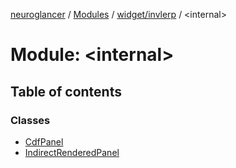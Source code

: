 [neuroglancer](../README.md) / [Modules](../modules.md) / [widget/invlerp](widget_invlerp.md) / <internal\>

# Module: <internal\>

## Table of contents

### Classes

- [CdfPanel](../classes/widget_invlerp._internal_.CdfPanel.md)
- [IndirectRenderedPanel](../classes/widget_invlerp._internal_.IndirectRenderedPanel.md)

